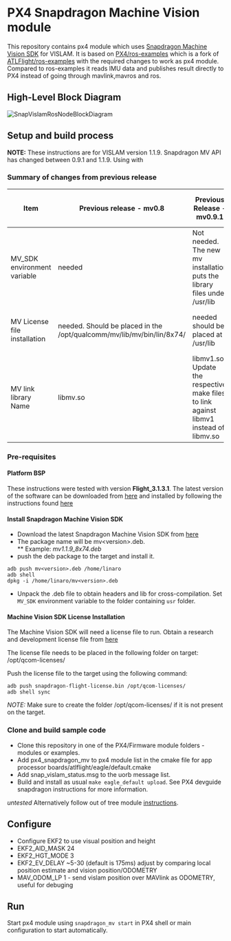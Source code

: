 # PX4 Snapdragon Machine Vision module
This repository contains px4 module which uses [Snapdragon Machine Vision SDK](https://developer.qualcomm.com/software/machine-vision-sdk) for VISLAM. It is based on [PX4/ros-examples](https://github.com/PX4/ros-examples) which is a fork of [ATLFlight/ros-examples](https://github.com/ATLFlight/ros-examples) with the required changes to work as px4 module. Compared to ros-examples it reads IMU data and publishes result directly to PX4 instead of going through mavlink,mavros and ros.


## High-Level Block Diagram
![SnapVislamRosNodeBlockDiagram](images/SnapVislamRosNodeBlockDiagram.jpg)

## Setup and build process

**NOTE:** These instructions are for VISLAM version 1.1.9. Snapdragon MV API has changed between 0.9.1 and 1.1.9. Using with  

### Summary of changes from previous release

| Item | Previous release - mv0.8 | Previous Release - mv0.9.1 | Current Release mv 1.0.2, 1.1.9 |
|----|----|----|----|
|MV_SDK environment variable| needed | Not needed.  The new mv installation puts the library files under /usr/lib | Not needed |
|MV License file installation | needed.  Should be placed in the /opt/qualcomm/mv/lib/mv/bin/lin/8x74/ | needed should be placed at /usr/lib | needed should be placed at /opt/qcom-licenses/ |
|MV link library Name| libmv.so | libmv1.so.  Update the respective make files to link against libmv1 instead of libmv.so | same as mv 0.9.1 |

### Pre-requisites

#### Platform BSP

These instructions were tested with version **Flight_3.1.3.1**. The latest version of the software can be downloaded from [here](http://support.intrinsyc.com/projects/snapdragon-flight/files) and  installed by following the instructions found [here](http://support.intrinsyc.com/projects/snapdragon-flight/wiki)


#### Install Snapdragon Machine Vision SDK

* Download the latest Snapdragon Machine Vision SDK from [here](https://developer.qualcomm.com/software/machine-vision-sdk)
* The package name will be mv\<version\>.deb.  
** Example: *mv1.1.9_8x74.deb*
* push the deb package to the target and install it.

```
adb push mv<version>.deb /home/linaro
adb shell 
dpkg -i /home/linaro/mv<version>.deb
```

* Unpack the .deb file to obtain headers and lib for cross-compilation. Set `MV_SDK` environment variable to the folder containing `usr` folder.

#### Machine Vision SDK License Installation

The Machine Vision SDK will need a license file to run.  Obtain a research and development license file from [here](https://developer.qualcomm.com/sdflight-key-req)

The license file needs to be placed in the following folder on target: /opt/qcom-licenses/

Push the license file to the target using the following command:

```
adb push snapdragon-flight-license.bin /opt/qcom-licenses/
adb shell sync
```

*NOTE:* Make sure to create the folder /opt/qcom-licenses/ if it is not present on the target.

### Clone and build sample code

* Clone this repository in one of the PX4/Firmware module folders - modules or examples.
* Add px4_snapdragon_mv to px4 module list in the cmake file for app processor boards/atlflight/eagle/default.cmake
* Add snap_vislam_status.msg to the uorb message list.
* Build and install as usual `make eagle_default upload`. See PX4 devguide snapdragon instructions for more information. 
  
*untested* Alternatively follow out of tree module [instructions](https://dev.px4.io/en/advanced/out_of_tree_modules.html).

## Configure
* Configure EKF2 to use visual position and height
* EKF2_AID_MASK 24
* EKF2_HGT_MODE 3
* EKF2_EV_DELAY ~5-30 (default is 175ms) adjust by comparing local position estimate and vision position/ODOMETRY
* MAV_ODOM_LP 1 - send vislam position over MAVlink as ODOMETRY, useful for debuging 

## Run
Start px4 module using `snapdragon_mv start` in PX4 shell or main configuration to start automatically.
